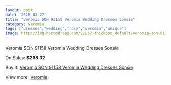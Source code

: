 ```yaml
---
layout: post
date: '2018-03-27'
title: "Veromia SON 91158 Veromia Wedding Dresses Sonsie"
category: Veromia
tags: ["dresses","wedding","rosy","veromia","unique"]
image: http://img.hectodress.com/22957-thickbox_default/veromia-son-91158-veromia-wedding-dresses-sonsie.jpg
---
```

Veromia SON 91158 Veromia Wedding Dresses Sonsie

On Sales: **$268.32**
<a href="https://www.hectodress.com/veromia/10660-veromia-son-91158-veromia-wedding-dresses-sonsie.html"><amp-img layout="responsive" width="600" height="600" src="//img.hectodress.com/22957-thickbox_default/veromia-son-91158-veromia-wedding-dresses-sonsie.jpg" alt="Veromia SON 91158 Veromia Wedding Dresses Sonsie 0" /></a>
<a href="https://www.hectodress.com/veromia/10660-veromia-son-91158-veromia-wedding-dresses-sonsie.html"><amp-img layout="responsive" width="600" height="600" src="//img.hectodress.com/22959-thickbox_default/veromia-son-91158-veromia-wedding-dresses-sonsie.jpg" alt="Veromia SON 91158 Veromia Wedding Dresses Sonsie 1" /></a>
<a href="https://www.hectodress.com/veromia/10660-veromia-son-91158-veromia-wedding-dresses-sonsie.html"><amp-img layout="responsive" width="600" height="600" src="//img.hectodress.com/22958-thickbox_default/veromia-son-91158-veromia-wedding-dresses-sonsie.jpg" alt="Veromia SON 91158 Veromia Wedding Dresses Sonsie 2" /></a>

Buy it: [Veromia SON 91158 Veromia Wedding Dresses Sonsie](https://www.hectodress.com/veromia/10660-veromia-son-91158-veromia-wedding-dresses-sonsie.html "Veromia SON 91158 Veromia Wedding Dresses Sonsie")

View more: [Veromia](https://www.hectodress.com/171-veromia "Veromia")